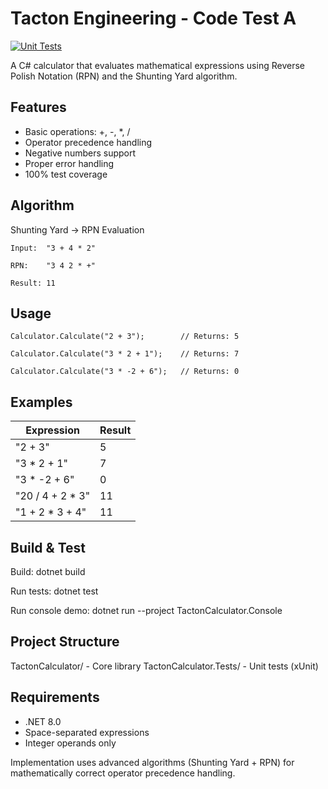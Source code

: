 # Tacton Engineering - Code Test A

[![Unit Tests](https://github.com/aw-devel/Tacton-Code-Test-A/actions/workflows/ci.yml/badge.svg)](https://github.com/aw-devel/Tacton-Code-Test-A/actions/workflows/ci.yml)

A C# calculator that evaluates mathematical expressions using Reverse Polish Notation (RPN) and the Shunting Yard algorithm.

## Features

- Basic operations: +, -, *, /
- Operator precedence handling
- Negative numbers support
- Proper error handling
- 100% test coverage

## Algorithm

Shunting Yard → RPN Evaluation
```
Input:  "3 + 4 * 2"

RPN:    "3 4 2 * +"

Result: 11
```
## Usage

```
Calculator.Calculate("2 + 3");        // Returns: 5

Calculator.Calculate("3 * 2 + 1");    // Returns: 7

Calculator.Calculate("3 * -2 + 6");   // Returns: 0
```
## Examples

| Expression | Result |
|------------|--------|
| "2 + 3" | 5 |
| "3 * 2 + 1" | 7 |
| "3 * -2 + 6" | 0 |
| "20 / 4 + 2 * 3" | 11 |
| "1 + 2 * 3 + 4" | 11 |

## Build & Test

Build:
dotnet build

Run tests:
dotnet test

Run console demo:
dotnet run --project TactonCalculator.Console

## Project Structure

TactonCalculator/           - Core library
TactonCalculator.Tests/     - Unit tests (xUnit)

## Requirements

- .NET 8.0
- Space-separated expressions
- Integer operands only

Implementation uses advanced algorithms (Shunting Yard + RPN) for mathematically correct operator precedence handling.